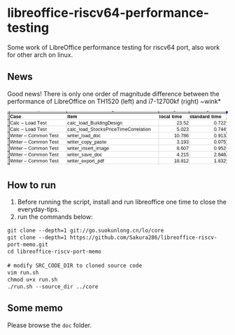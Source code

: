 
# libreoffice-riscv64-performance-testing

Some work of LibreOffice performance testing for riscv64 port, also work for other arch on linux.

## News

Good news! There is only one order of magnitude difference between the performance of LibreOffice on TH1520 (left) and i7-12700kf (right) ~wink*

![some result](pic/2305312346.png)

## How to run

1. Before running the script, install and run libreoffice one time to close the everyday-tips.
2. run the commands below:

```shell
git clone --depth=1 git://go.suokunlong.cn/lo/core
git clone --depth=1 https://github.com/Sakura286/libreoffice-riscv-port-memo.git
cd libreoffice-riscv-port-memo

# modify SRC_CODE_DIR to cloned source code
vim run.sh
chmod u+x run.sh
./run.sh --source_dir ../core
```

## Some memo

Please browse the `doc` folder.
